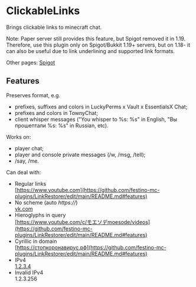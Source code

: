 # ClickableLinks
 Brings clickable links to minecraft chat.  

Note: Paper server still provides this feature, but Spigot removed it in 1.19. Therefore, use this plugin only on Spigot/Bukkit 1.19+ servers, but on 1.18- it can also be useful due to link underlining and supported link formats.  

Other pages: [Spigot](https://www.spigotmc.org/resources/clickablelinks.105786/)
  
<h2>Features</h2>

Preserves format, e.g.
* prefixes, suffixes and colors in LuckyPerms x Vault x EssentialsX Chat;
* prefixes and colors in TownyChat;
* client whisper messages ("You whisper to %s: %s" in English, "Вы прошептали %s: %s" in Russian, etc).

Works on:  
* player chat;  
* player and console private messages (/w, /msg, /tell);  
* /say, /me.

Can deal with:  
* Regular links  
[https://www.youtube.com](https://github.com/festino-mc-plugins/LinkRestorer/edit/main/README.md#features)  
* No scheme (auto _https://_)  
[vk.com](https://github.com/festino-mc-plugins/LinkRestorer/edit/main/README.md#features)  
* Hieroglyphs in query  
[https://www.youtube.com/c/モエソデmoesode/videos](https://github.com/festino-mc-plugins/LinkRestorer/edit/main/README.md#features)  
* Cyrillic in domain  
[https://стопкоронавирус.рф](https://github.com/festino-mc-plugins/LinkRestorer/edit/main/README.md#features)  
* IPv4  
[1.2.3.4](https://github.com/festino-mc-plugins/LinkRestorer/edit/main/README.md#features)  
* Invalid IPv4  
1.2.3.256  
